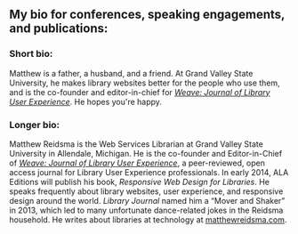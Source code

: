 ## My bio for conferences, speaking engagements, and publications:

### Short bio:

Matthew is a father, a husband, and a friend. At Grand Valley State University, he makes library websites better for the people who use them, and is the co-founder and editor-in-chief for [*Weave: Journal of Library User Experience*](http://weaveux.org). He hopes you're happy.

### Longer bio:

Matthew Reidsma is the Web Services Librarian at Grand Valley State University in Allendale, Michigan. He is the co-founder and Editor-in-Chief of [*Weave: Journal of Library User Experience*](http://weaveux.org), a peer-reviewed, open access journal for Library User Experience professionals. In early 2014, ALA Editions will publish his book, *Responsive Web Design for Libraries*. He speaks frequently about library websites, user experience, and responsive design around the world. *Library Journal* named him a “Mover and Shaker” in 2013, which led to many unfortunate dance-related jokes in the Reidsma household. He writes about libraries at technology at [matthewreidsma.com](http://matthewreidsma.com).
